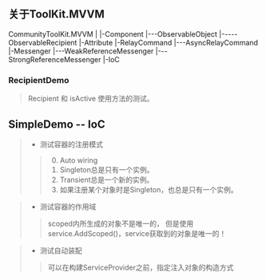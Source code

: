 ## 关于ToolKit.MVVM

CommunityToolKit.MVVM
|
|-Component
|---ObservableObject
|-----ObservableRecipient
|-Attribute
|-RelayCommand
|---AsyncRelayCommand
|-Messenger
|---WeakReferenceMessenger
|---StrongReferenceMessenger
|-IoC

### RecipientDemo
> Recipient 和 isActive 使用方法的测试。

## SimpleDemo -- IoC
>- 测试容器的注册模式
>> 0) Auto wiring
>> 1) Singleton总是只有一个实例。
>> 2) Transient总是一个新的实例。
>> 3) 如果注册某个对象时是Singleton，也总是只有一个实例。 

>- 测试容器的作用域
>> scoped内所生成的对象不是唯一的，
   但是使用 service.AddScoped()，service获取到的对象是唯一的！

>- 测试自动装配
>> 可以在构建ServiceProvider之前，指定注入对象的构造方式
